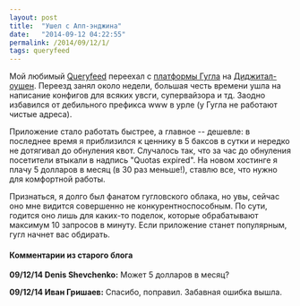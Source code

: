 ```yaml
---
layout: post
title:  "Ушел с Апп-энджина"
date:   "2014-09-12 04:22:55"
permalink: /2014/09/12/1/
tags: queryfeed
---
```


Мой любимый [Queryfeed](http://queryfeed.net) переехал c
[платформы Гугла](https://developers.google.com/appengine/) на
[Диджитал-оушен](https://www.digitalocean.com/). Переезд занял около
недели, большая честь времени ушла на написание конфигов для всяких
увсги, супервайзора и тд. Заодно избавился от дебильного префикса www
в урле (у Гугла не работают чистые адреса).

Приложение стало работать быстрее, а главное -- дешевле: в последнее
время я приблизился к ценнику в 5 баксов в сутки и нередко не
дотягивал до обнуления квот. Случалось так, что за час до обнуления
посетители втыкали в надпись "Quotas expired". На новом хостинге я
плачу 5 долларов в месяц (в 30 раз меньше!), ставлю все, что нужно для
комфортной работы.

Признаться, я долго был фанатом гугловского облака, но увы, сейчас оно
мне видится совершенно не конкурентноспособным. По сути, годится оно
лишь для каких-то поделок, которые обрабатывают максимум 10 запросов в
минуту. Если приложение станет популярным, гугл начнет вас обдирать.


#### Комментарии из старого блога


**09/12/14 Denis Shevchenko:** Может 5 долларов в месяц?


**09/12/14 Иван Гришаев:** Спасибо, поправил. Забавная ошибка вышла.
